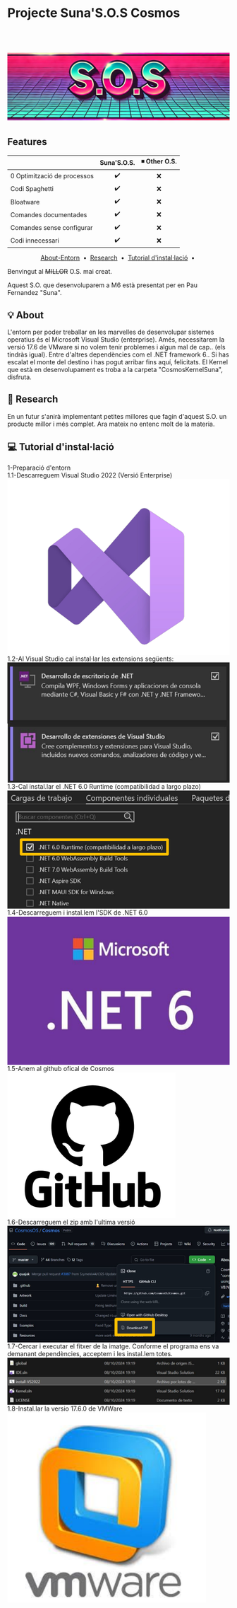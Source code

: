# Projecte Suna'S.O.S Cosmos
 <h1 align="center">
  <br>
  <img src="./img/Screenshot_4.png" alt="S.O.S. Logo">
</h1>

## Features
|                            | Suna'S.O.S.  | ◾ Other O.S. |
| -------------------------- | :-----------------: | :---------------: |
| 0 Optimització de processos|         ✔️         |        ❌        |
| Codi Spaghetti             |         ✔️         |        ❌        |
| Bloatware                  |         ✔️         |        ❌        |
| Comandes documentades      |         ✔️         |        ❌        |
| Comandes sense configurar  |         ✔️         |        ❌        |
| Codi innecessari           |         ✔️         |        ❌        |

<p align="center">
  <a href="#bulb-about">About-Entorn</a> &nbsp;&bull;&nbsp;
  <a href="#mag_right-research">Research</a> &nbsp;&bull;&nbsp;
  <a href="#computer">Tutorial d'instal·lació</a> &nbsp;&bull;&nbsp;</a>
</p>
<p>Benvingut al <del>MILLOR</del> O.S. mai creat.</p>
Aquest S.O. que desenvoluparem a M6 està presentat per en Pau Fernandez "Suna".

## :bulb: About
<p>
L'entorn per poder treballar en les marvelles de desenvolupar sistemes operatius és el Microsoft Visual Studio (enterprise).
Amés, necessitarem la versió 17.6 de VMware si no volem tenir problemes i algun mal de cap.. (els tindràs igual).
Entre d'altres dependències com el .NET framework 6..
Si has escalat el monte del destino i has pogut arribar fins aquí, felicitats. El Kernel que està en desenvolupament
es troba a la carpeta "CosmosKernelSuna", disfruta.
</p>

## :mag_right: Research
<p>
En un futur s'anirà implementant petites millores que fagin d'aquest S.O. un producte millor i més complet. 
Ara mateix no entenc molt de la materia.
</p>

## 💻 Tutorial d'instal·lació

<p >
 1-Preparació d'entorn <br>
 1.1-Descarreguem Visual Studio 2022 (Versió Enterprise) <br>
 <img src="./img/Screenshot_5.png" alt="Microsoft Visual Studio logo" align="center"> <br>
 1.2-Al Visual Studio cal instal·lar les extensions següents: <br>
 <img src="./img/Screenshot_1.png" alt="Microsoft Visual Studio extensions" align="center"><br>
 1.3-Cal instal.lar el .NET 6.0 Runtime (compatibilidad a largo plazo)<br>
 <img src="./img/Screenshot_2.png" alt="Microsoft Visual Studio dependences" align="center"><br>
 1.4-Descarreguem i instal.lem l'SDK de .NET 6.0 <br>
 <img src="./img/Screenshot_3.png" alt="Microsoft .NET framework 6.0" align="center"><br>
 1.5-Anem al github ofical de Cosmos <br>
 <img src="./img/Screenshot_6.png" alt="github logo" align="center"><br>
 1.6-Descarreguem el zip amb l'ultima versió <br>
 <img src="./img/Screenshot_7.png" alt="Cosmos zip file download" align="center"><br>
 1.7-Cercar i executar el fitxer de la imatge. Conforme el programa ens va demanant dependències, acceptem i les instal.lem totes. <br>
 <img src="./img/Screenshot_8.png" alt="InstallVS2022" align="center"><br>
 1.8-Instal.lar la versio 17.6.0 de VMWare <br>
 <a href="https://blogs.vmware.com/workstation/2024/05/vmware-workstation-pro-now-available-free-for-personal-use.html">
 <img src="./img/Screenshot_9.png" alt="VMware logo" align="center"><br>
 </a>
</p>
